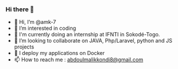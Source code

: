 ### Hi there 👋 
- 👋 Hi, I’m @amk-7
- 👀 I’m interested in coding
- 🌱 I'm currently doing an internship at IFNTI in Sokodé-Togo.
- 💞️ I’m looking to collaborate on JAVA, Php/Laravel, python and JS projects
- 🐳 I deploy my applications on Docker
- 📫 How to reach me : abdoulmalikkondi8@gmail.com
